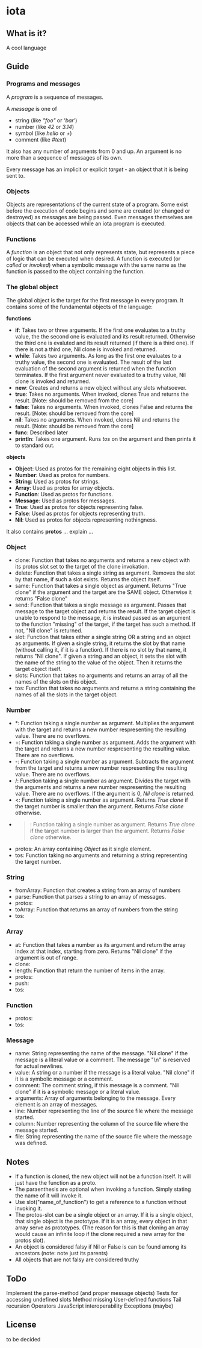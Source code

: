 iota
====

What is it?
-----------

A cool language


Guide
-----

### Programs and messages

A *program* is a sequence of messages.

A *message* is one of

* string (like *"foo"* or *'bar'*)
* number (like *42* or *3.14*)
* symbol (like *hello* or *+*)
* comment (like *#text*)

It also has any number of arguments from 0 and up. An argument is no more than a sequence of messages of its own.

Every message has an implicit or explicit *target* - an object that it is being sent to.

### Objects

Objects are representations of the current state of a program. Some exist before the execution of code begins and some are created (or changed or destroyed) as messages are being passed. Even messages themselves are objects that can be accessed while an iota program is executed.

### Functions

A *function* is an object that not only represents state, but represents a piece of logic that can be executed when desired. A function is executed (or *called* or *invoked*) when a symbolic message with the same name as the function is passed to the object containing the function.

### The global object

The global object is the target for the first message in every program. It contains some of the fundamental objects of the language:

**functions**

* **if**: Takes two or three arguments. If the first one evaluates to a truthy value, the the second one is evaluated and its result returned. Otherwise the third one is evaluted and its result returned (if there is a third one). If there is not a third one, Nil clone is invoked and returned.
* **while**: Takes two arguments. As long as the first one evaluates to a truthy value, the second one is evaluated. The result of the last evaluation of the second argument is returned when the function terminates. If the first argument never evaluated to a truthy value, Nil clone is invoked and returned.
* **new**: Creates and returns a new object without any slots whatsoever.
* **true**: Takes no arguments. When invoked, clones True and returns the result. [Note: should be removed from the core]
* **false**: Takes no arguments. When invoked, clones False and returns the result. [Note: should be removed from the core]
* **nil**: Takes no arguments. When invoked, clones Nil and returns the result. [Note: should be removed from the core]
* **func**: Described later
* **println**: Takes one argument. Runs *tos* on the argument and then prints it to standard out.

**objects**

* **Object**: Used as protos for the remaining eight objects in this list.
* **Number**: Used as protos for numbers.
* **String**: Used as protos for strings.
* **Array**: Used as protos for array objects.
* **Function**: Used as protos for functions.
* **Message**: Used as protos for messages.
* **True**: Used as protos for objects representing false.
* **False**: Used as protos for objects representing truth.
* **Nil**: Used as protos for objects representing nothingness.

It also contains **protos** ... explain ...

### Object

* clone:   Function that takes no arguments and returns a new object with its protos slot set to the target of the clone invokation.
* delete:  Function that takes a single string as argument. Removes the slot by that name, if such a slot exists. Returns the object itself.
* same:    Function that takes a single object as argument. Returns "True clone" if the argument and the target are the SAME object. Otherwise it returns "False clone"
* send:    Function that takes a single message as argument. Passes that message to the target object and returns the result. If the target object is unable to respond to the message, it is instead passed as an argument to the function "missing" of the target, if the target has such a method. If not, "Nil clone" is returned.
* slot:    Function that takes either a single string OR a string and an object as arguments. If given a single string, it returns the slot by that name (without calling it, if it is a function). If there is no slot by that name, it returns "Nil clone". If given a string and an object, it sets the slot with the name of the string to the value of the object. Then it returns the target object itself.
* slots:   Function that takes no arguments and returns an array of all the names of the slots on this object.
* tos:     Function that takes no arguments and returns a string containing the names of all the slots in the target object.

### Number

* *:      Function taking a single number as argument. Multiplies the argument with the target and returns a new number respresenting the resulting value. There are no overflows.
* +:      Function taking a single number as argument. Adds the argument with the target and returns a new number respresenting the resulting value. There are no overflows.
* -:      Function taking a single number as argument. Subtracts the argument from the target and returns a new number respresenting the resulting value. There are no overflows.
* /:      Function taking a single number as argument. Divides the target with the arguments and returns a new number respresenting the resulting value. There are no overflows. If the argument is 0, *Nil clone* is returned.
* <:      Function taking a single number as argument. Returns *True clone* if the target number is smaller than the argument. Returns *False clone* otherwise.
* >:      Function taking a single number as argument. Returns *True clone* if the target number is larger than the argument. Returns *False clone* otherwise.
* protos: An array containing *Object* as it single element.
* tos:    Function taking no arguments and returning a string representing the target number.

### String

* fromArray: Function that creates a string from an array of numbers
* parse:     Function that parses a string to an array of messages.
* protos:
* toArray:   Function that returns an array of numbers from the string
* tos:

### Array

* at:     Function that takes a number as its argument and return the array index at that index, starting from zero. Returns "Nil clone" if the argument is out of range.
* clone:
* length: Function that return the number of items in the array.
* protos:
* push:
* tos:

### Function

* protos:
* tos:

### Message

* name:      String representing the name of the message. "Nil clone" if the message is a literal value or a comment. The message "\n" is reserved for actual newlines.
* value:     A string or a number if the message is a literal value. "Nil clone" if it is a symbolic message or a comment.
* comment:   The comment string, if this message is a comment. "Nil clone" if it is a symbolic message or a literal value.
* arguments: Array of arguments belonging to the message. Every element is an array of messages.
* line:      Number representing the line of the source file where the message started.
* column:    Number representing the column of the source file where the message started.
* file:      String representing the name of the source file where the message was defined.


Notes
-----
* If a function is cloned, the new object will not be a function itself. It will just have the function as a proto.
* The paraenthesis are optional when invoking a function. Simply stating the name of it will invoke it.
* Use slot("name_of_function") to get a reference to a function without invoking it.
* The protos-slot can be a single object or an array. If it is a single object, that single object is the prototype. If it is an array, every object in that array serve as prototypes. (The reason for this is that cloning an array would cause an infinite loop if the clone required a new array for the protos slot).
* An object is considered falsy if Nil or False is can be found among its ancestors (note: note just its parents)
* All objects that are not falsy are considered truthy


ToDo
----
Implement the parse-method (and proper message objects)
Tests for accessing undefined slots
Method missing
User-defined functions
Tail recursion
Operators
JavaScript interoperability
Exceptions (maybe)


License
-------

to be decided
